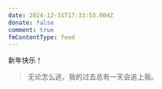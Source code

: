 ```yaml
---
date: 2024-12-31T17:33:53.004Z
donate: false
comment: true
fmContentType: feed
---
```

新年快乐！

>无论怎么逃，我的过去总有一天会追上我。